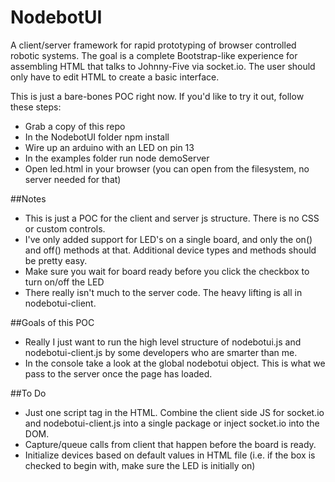 NodebotUI
==========

A client/server framework for rapid prototyping of browser controlled robotic systems. The goal is a complete Bootstrap-like experience for assembling HTML that talks to Johnny-Five via socket.io. The user should only have to edit HTML to create a basic interface.

This is just a bare-bones POC right now. If you'd like to try it out, follow these steps:

* Grab a copy of this repo
* In the NodebotUI folder npm install
* Wire up an arduino with an LED on pin 13
* In the examples folder run node demoServer
* Open led.html in your browser (you can open from the filesystem, no server needed for that)

##Notes

* This is just a POC for the client and server js structure. There is no CSS or custom controls.
* I've only added support for LED's on a single board, and only the on() and off() methods at that. Additional device types and methods should be pretty easy.
* Make sure you wait for board ready before you click the checkbox to turn on/off the LED
* There really isn't much to the server code. The heavy lifting is all in nodebotui-client.

##Goals of this POC

* Really I just want to run the high level structure of nodebotui.js and nodebotui-client.js by some developers who are smarter than me.
* In the console take a look at the global nodebotui object. This is what we pass to the server once the page has loaded.

##To Do

* Just one script tag in the HTML. Combine the client side JS for socket.io and nodebotui-client.js into a single package or inject socket.io into the DOM.
* Capture/queue calls from client that happen before the board is ready.
* Initialize devices based on default values in HTML file (i.e. if the box is checked to begin with, make sure the LED is initially on)
